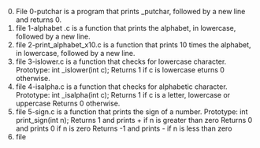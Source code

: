 0. File 0-putchar is  a program that prints _putchar, followed by a new line and returns 0.
1. file 1-alphabet .c is a function that prints the alphabet, in lowercase, followed by a new line.
2. file 2-print_alphabet_x10.c is a  function that prints 10 times the alphabet, in lowercase, followed by a new line.
3. file  3-islower.c is a function that checks for lowercase character.
Prototype: int _islower(int c);
Returns 1 if c is lowercase
eturns 0 otherwise.
4. file 4-isalpha.c is a function that checks for alphabetic character.
Prototype: int _isalpha(int c);
Returns 1 if c is a letter, lowercase or uppercase
Returns 0 otherwise.
5. file 5-sign.c is a function that prints the sign of a number.
Prototype: int print_sign(int n);
Returns 1 and prints + if n is greater than zero
Returns 0 and prints 0 if n is zero
Returns -1 and prints - if n is less than zero
6. file 
